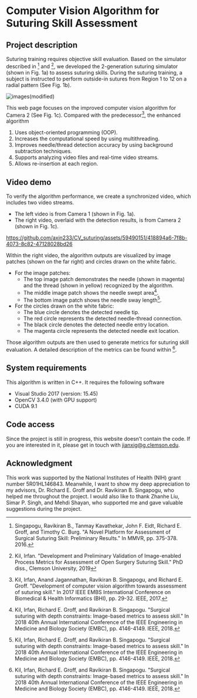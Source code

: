 # Computer Vision Algorithm for Suturing Skill Assessment
## Project description
Suturing training requires objective skill evaluation. Based on the simulator described in [^first_paper] and [^dissertation], we developed the 2-generation suturing simulator (shown in Fig. 1a) to assess suturing skills. During the suturing training, a subject is instructed to perform outside-in sutures from Region 1 to 12 on a radial pattern (See Fig. 1b).

![images(modified)](https://user-images.githubusercontent.com/59490151/188658567-7e6c8b6e-1a1d-4193-a881-6af3391c2493.png)

This web page focuses on the improved computer vision algorithm for Camera 2 (See Fig. 1c). Compared with the predecessor[^2017paper], the enhanced algorithm
1. Uses object-oriented programming (OOP).
2. Increases the computational speed by using multithreading.
3. Improves needle/thread detection accuracy by using background subtraction techniques.
4. Supports analyzing video files and real-time video streams.
5. Allows re-insertion at each region.

[^first_paper]:
    Singapogu, Ravikiran B., Tanmay Kavathekar, John F. Eidt, Richard E. Groff, and Timothy C. Burg. "A Novel Platform for Assessment of Surgical Suturing Skill: Preliminary Results." In MMVR, pp. 375-378. 2016.

[^dissertation]:
    Kil, Irfan. "Development and Preliminary Validation of Image-enabled Process Metrics for Assessment of Open Surgery Suturing Skill." PhD diss., Clemson University, 2019

[^2017paper]:
    Kil, Irfan, Anand Jagannathan, Ravikiran B. Singapogu, and Richard E. Groff. "Development of computer vision algorithm towards assessment of suturing skill." In 2017 IEEE EMBS International Conference on Biomedical & Health Informatics (BHI), pp. 29-32. IEEE, 2017.

## Video demo
To verify the algorithm performance, we create a synchronized video, which includes two video streams.
- The left video is from Camera 1 (shown in Fig. 1a).
- The right video, overlaid with the detection results, is from Camera 2 (shown in Fig. 1c).

https://github.com/axin233/CV_suturing/assets/59490151/418894a6-7f8b-4073-8c82-47128028bd26

Within the right video, the algorithm outputs are visualized by image patches (shown on the far right) and circles drawn on the white fabric. 
- For the image patches:
  - The top image patch demonstrates the needle (shown in magenta) and the thread (shown in yellow) recognized by the algorithm. 
  - The middle image patch shows the needle swept area[^2018paper].
  - The bottom image patch shows the needle sway length[^2018paper].
- For the circles drawn on the white fabric:
  - The blue circle denotes the detected needle tip.
  - The red circle represents the detected needle-thread connection.
  - The black circle denotes the detected needle entry location.
  - The magenta circle represents the detected needle exit location.
  
Those algorithm outputs are then used to generate metrics for suturing skill evaluation. A detailed description of the metrics can be found within [^2018paper].

[^2018paper]:
    Kil, Irfan, Richard E. Groff, and Ravikiran B. Singapogu. "Surgical suturing with depth constraints: Image-based metrics to assess skill." In 2018 40th Annual International Conference of the IEEE Engineering in Medicine and Biology Society (EMBC), pp. 4146-4149. IEEE, 2018.

## System requirements
This algorithm is written in C++. It requires the following software
- Visual Studio 2017 (version: 15.45)
- OpenCV 3.4.0 (with GPU support)
- CUDA 9.1

## Code access
Since the project is still in progress, this website doesn’t contain the code. If you are interested in it, please get in touch with jianxig@g.clemson.edu.

## Acknowledgment
This work was supported by the National Institutes of Health (NIH) grant number 5R01HL146843. Meanwhile, I want to show my deep appreciation to my advisors, Dr. Richard E. Groff and Dr. Ravikiran B. Singapogu, who helped me throughout the project. I would also like to thank Zhanhe Liu, Simar P. Singh, and Mehdi Shayan, who supported me and gave valuable suggestions during the project.

